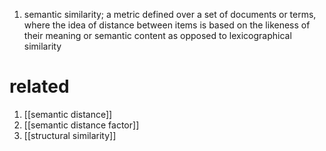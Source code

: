 1. semantic similarity; a metric defined over a set of documents or terms, where the idea of distance between items is based on the likeness of their meaning or semantic content as opposed to lexicographical similarity

# related
1. [[semantic distance]]
2. [[semantic distance factor]]
3. [[structural similarity]]